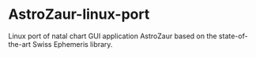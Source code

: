 AstroZaur-linux-port
====================

Linux port of natal chart GUI application AstroZaur based on the state-of-the-art Swiss Ephemeris library.

